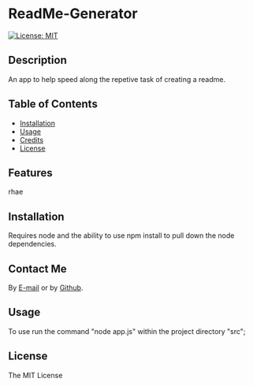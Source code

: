 
# ReadMe-Generator

[![License: MIT](https://img.shields.io/badge/License-MIT-yellow.svg)](https://opensource.org/licenses/MIT)
## Description
An app to help speed along the repetive task of creating a readme.


## Table of Contents

* [Installation](#installation)
* [Usage](#usage)
* [Credits](#credits)
* [License](#license)


## Features

rhae


## Installation

Requires node and the ability to use npm install to pull down the node dependencies.


## Contact Me

By [E-mail](https://me@gmail.com)
or by [Github](https://leo).

## Usage

To use run the command "node app.js" within the project directory "src";


## License

The MIT License
